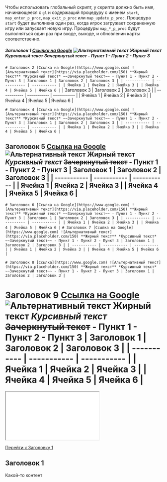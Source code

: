 Чтобы использовать глобальный скрипт, у скрипта должно быть имя, начинающееся с `gl` и содержащий процедуру с именем `start`, `map_enter_p_proc`, `map_exit_p_proc` или `map_update_p_proc`.
Процедура `start` будет выполнена один раз, когда игрок загружает сохраненную игру или запускает новую игру.
Процедуры `map_*_p_proc` будут выполняться один раз при входе, выходе, и обновлении карты соответственно.

##### Заголовок 1 [Ссылка на Google](https://www.google.com) ![Альтернативный текст](https://via.placeholder.com/150) **Жирный текст** *Курсивный текст* ~~Зачеркнутый текст~~ - Пункт 1 - Пункт 2 - Пункт 3

`# Заголовок 2 [Ссылка на Google](https://www.google.com) ![Альтернативный текст](https://via.placeholder.com/150) **Жирный текст** *Курсивный текст* ~~Зачеркнутый текст~~ - Пункт 1 - Пункт 2 - Пункт 3 | Заголовок 1 | Заголовок 2 | Заголовок 3 | | ----------- | ----------- | ----------- | | Ячейка 1 | Ячейка 2 | Ячейка 3 | | Ячейка 4 | Ячейка 5 | Ячейка 6 |`
| Заголовок 3 | Заголовок 2 | Заголовок 3 | | ----------- | ----------- | ----------- | | Ячейка 1 | Ячейка 2 | Ячейка 3 | | Ячейка 4 | Ячейка 5 | Ячейка 6 |

`# Заголовок 4 [Ссылка на Google](https://www.google.com) ![Альтернативный текст](https://via.placeholder.com/150) **Жирный текст** *Курсивный текст* ~~Зачеркнутый текст~~ - Пункт 1 - Пункт 2 - Пункт 3 | Заголовок 1 | Заголовок 2 | Заголовок 3 | | ----------- | ----------- | ----------- | | Ячейка 1 | Ячейка 2 | Ячейка 3 | | Ячейка 4 | Ячейка 5 | Ячейка 6 |`

## Заголовок 5 [Ссылка на Google](https://www.google.com) ![Альтернативный текст](https://via.placeholder.com/150) **Жирный текст** *Курсивный текст* ~~Зачеркнутый текст~~ - Пункт 1 - Пункт 2 - Пункт 3 | Заголовок 1 | Заголовок 2 | Заголовок 3 | | ----------- | ----------- | ----------- | | Ячейка 1 | Ячейка 2 | Ячейка 3 | | Ячейка 4 | Ячейка 5 | Ячейка 6 |

`# Заголовок 6 [Ссылка на Google](https://www.google.com) ![Альтернативный текст](https://via.placeholder.com/150) **Жирный текст** *Курсивный текст* ~~Зачеркнутый текст~~ - Пункт 1 - Пункт 2 - Пункт 3 | Заголовок 1 | Заголовок 2 | Заголовок 3 | | ----------- | ----------- | ----------- | | Ячейка 1 | Ячейка 2 | Ячейка 3 | | Ячейка 4 | Ячейка 5 | Ячейка 6 |`
`# Заголовок 7 [Ссылка на Google](https://www.google.com) ![Альтернативный текст](https://via.placeholder.com/150) **Жирный текст** *Курсивный текст* ~~Зачеркнутый текст~~ - Пункт 1 - Пункт 2 - Пункт 3 | Заголовок 1 | Заголовок 2 | Заголовок 3 | | ----------- | ----------- | ----------- | | Ячейка 1 | Ячейка 2 | Ячейка 3 | | Ячейка 4 | Ячейка 5 | Ячейка 6 |`

`# Заголовок 8 [Ссылка](https://www.google.com) ![Альтернативный текст](https://via.placeholder.com/150) **Жирный текст** *Курсивный текст* ~~Зачеркнутый текст~~ - Пункт 1 - Пункт 2 - Пункт 3 | Заголовок 1 | Заголовок 2 | Заголовок 3 | `

# Заголовок 9 [Ссылка на Google](https://www.google.com) ![Альтернативный текст](https://via.placeholder.com/150) **Жирный текст** *Курсивный текст* ~~Зачеркнутый текст~~ - Пункт 1 - Пункт 2 - Пункт 3 | Заголовок 1 | Заголовок 2 | Заголовок 3 | | ----------- | ----------- | ----------- | | Ячейка 1 | Ячейка 2 | Ячейка 3 | | Ячейка 4 | Ячейка 5 | Ячейка 6 |

<iframe title="Однострочный код" src="demos/code-inline/" height="155"></iframe>

[Перейти к Заголовку 1](#title1)

## <a id="title1">Заголовок 1</a>
Какой-то контент

